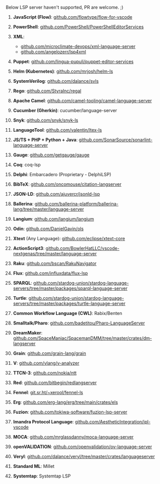 Below LSP server haven't supported, PR are welcome. ;)

1. **JavaScript (Flow)**: [github.com/flowtype/flow-for-vscode](https://github.com/flowtype/flow-for-vscode)

2. **PowerShell**: [github.com/PowerShell/PowerShellEditorServices](https://github.com/PowerShell/PowerShellEditorServices)

3. **XML**: 
   - [github.com/microclimate-devops/xml-language-server](https://github.com/microclimate-devops/xml-language-server)
   - [github.com/angelozerr/lsp4xml](https://github.com/angelozerr/lsp4xml)

4. **Puppet**: [github.com/lingua-pupuli/puppet-editor-services](https://github.com/lingua-pupuli/puppet-editor-services)

5. **Helm (Kubernetes)**: [github.com/mrjosh/helm-ls](https://github.com/mrjosh/helm-ls)

6. **SystemVerilog**: [github.com/dalance/svls](https://github.com/dalance/svls)

7. **Rego**: [github.com/StyraInc/regal](https://github.com/StyraInc/regal)

8. **Apache Camel**: [github.com/camel-tooling/camel-language-server](https://github.com/camel-tooling/camel-language-server)

9. **Cucumber (Gherkin)**: cucumber/language-server

10. **Snyk**: [github.com/snyk/snyk-ls](https://github.com/snyk/snyk-ls)

11. **LanguageTool**: [github.com/valentjn/ltex-ls](https://github.com/valentjn/ltex-ls)

12. **JS/TS + PHP + Python + Java**: [github.com/SonarSource/sonarlint-language-server](https://github.com/SonarSource/sonarlint-language-server)

13. **Gauge**: [github.com/getgauge/gauge](https://github.com/getgauge/gauge)

14. **Coq**: coq-lsp

15. **Delphi**: Embarcadero (Proprietary - DelphiLSP)

16. **BibTeX**: [github.com/oncomouse/citation-langserver](https://github.com/oncomouse/citation-langserver)

17. **JSON-LD**: [github.com/ajuvercr/jsonld-lsp](https://github.com/ajuvercr/jsonld-lsp)

18. **Ballerina**: [github.com/ballerina-platform/ballerina-lang/tree/master/language-server](https://github.com/ballerina-platform/ballerina-lang/tree/master/language-server)

19. **Langium**: [github.com/langium/langium](https://github.com/langium/langium)

20. **Odin**: [github.com/DanielGavin/ols](https://github.com/DanielGavin/ols)

21. **Xtext** (Any Language): [github.com/eclipse/xtext-core](https://github.com/eclipse/xtext-core)

22. **ActionScript3**: [github.com/BowlerHatLLC/vscode-nextgenas/tree/master/language-server](https://github.com/BowlerHatLLC/vscode-nextgenas/tree/master/language-server)

23. **Raku**: [github.com/bscan/RakuNavigator](https://github.com/bscan/RakuNavigator)

24. **Flux**: [github.com/influxdata/flux-lsp](https://github.com/influxdata/flux-lsp)

25. **SPARQL**: [github.com/stardog-union/stardog-language-servers/tree/master/packages/sparql-language-server](https://github.com/stardog-union/stardog-language-servers/tree/master/packages/sparql-language-server)

26. **Turtle**: [github.com/stardog-union/stardog-language-servers/tree/master/packages/turtle-language-server](https://github.com/stardog-union/stardog-language-servers/tree/master/packages/turtle-language-server)

27. **Common Workflow Language (CWL)**: Rabix/Benten

28. **Smalltalk/Pharo**: [github.com/badetitou/Pharo-LanguageServer](https://github.com/badetitou/Pharo-LanguageServer)

29. **DreamMaker**: [github.com/SpaceManiac/SpacemanDMM/tree/master/crates/dm-langserver](https://github.com/SpaceManiac/SpacemanDMM/tree/master/crates/dm-langserver)

30. **Grain**: [github.com/grain-lang/grain](https://github.com/grain-lang/grain)

31. **V**: [github.com/vlang/v-analyzer](https://github.com/vlang/v-analyzer)

32. **TTCN-3**: [github.com/nokia/ntt](https://github.com/nokia/ntt)

33. **Red**: [github.com/bitbegin/redlangserver](https://github.com/bitbegin/redlangserver)

34. **Fennel**: [git.sr.ht/~xerool/fennel-ls](https://git.sr.ht/~xerool/fennel-ls)

35. **Erg**: [github.com/erg-lang/erg/tree/main/crates/els](https://github.com/erg-lang/erg/tree/main/crates/els)

36. **Fuzion**: [github.com/tokiwa-software/fuzion-lsp-server](https://github.com/tokiwa-software/fuzion-lsp-server)

37. **Imandra Protocol Language**: [github.com/AestheticIntegration/ipl-vscode](https://github.com/AestheticIntegration/ipl-vscode)

38. **MOCA**: [github.com/mrglassdanny/moca-language-server](https://github.com/mrglassdanny/moca-language-server)

39. **openVALIDATION**: [github.com/openvalidation/ov-language-server](https://github.com/openvalidation/ov-language-server)

40. **Veryl**: [github.com/dalance/veryl/tree/master/crates/languageserver](https://github.com/dalance/veryl/tree/master/crates/languageserver)

41. **Standard ML**: Millet

42. **Systemtap**: Systemtap LSP
